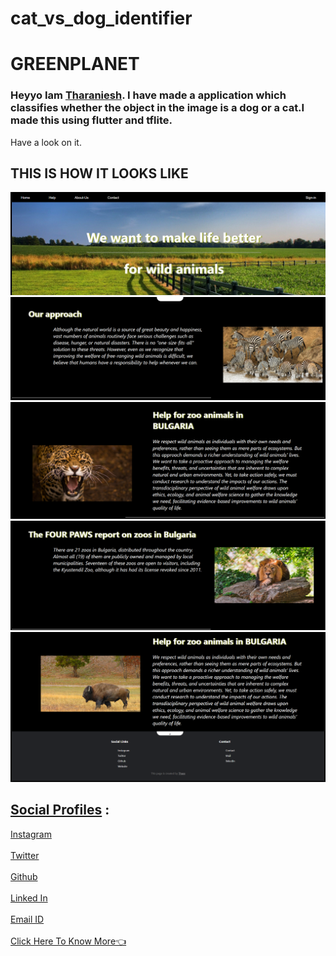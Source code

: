 # cat_vs_dog_identifier

# GREENPLANET
### Heyyo Iam [Tharaniesh](https://www.instagram.com/__thaxx__/). I have made a application which classifies whether the object in the image is a dog or a cat.I made this using flutter and tflite.
Have a look on it.
## THIS IS HOW IT LOOKS LIKE
 ![alt text](https://raw.githubusercontent.com/Tharaniesh3/greenplanet/main/assets/11.png)
 ![alt text](https://raw.githubusercontent.com/Tharaniesh3/greenplanet/main/assets/12.png)
 ![alt text](https://raw.githubusercontent.com/Tharaniesh3/greenplanet/main/assets/13.png)
 ![alt text](https://raw.githubusercontent.com/Tharaniesh3/greenplanet/main/assets/14.png)
 ![alt text](https://raw.githubusercontent.com/Tharaniesh3/greenplanet/main/assets/15.png)
  
## <u>Social Profiles</u> :
[Instagram](https://www.instagram.com/__thaxx__/)
<br>
<br>
[Twitter](https://twitter.com/_Tharaniesh_)
<br>
<br>
[Github](https://github.com/Tharaniesh3/)
<br>
<br>
[Linked In](https://www.linkedin.com/in/tharaniesh-p-r-1429a3171/)
<br>
<br>
[Email ID](mailto:www.tharanieshmarvel@gmail.com)
<br> 
<br>
[Click Here To Know More👈](https://tharaniesh3.github.io/website/)
